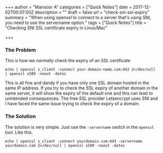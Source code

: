 +++
author = "Mansoor A"
categories = ["Quick Notes"]
date = 2017-12-02T00:07:00Z
description = ""
draft = false
url = "check-sni-ssl-expiry"
summary = "When using openssl to connect to a server that's using SNI, you need to use the servername option "
tags = ["Quick Notes"]
title = "Checking SNI SSL certificate expiry in Linux/Mac"

+++


### The Problem
This is how we *normally* check the expiry of an SSL certificate
```
echo | openssl s_client -connect your-domain-name.com:443 2>/dev/null | openssl x509 -noout -dates
```
This is all fine and dandy if you have only one SSL domain hosted in the same IP address. If you try to check the SSL expiry of another domain in the same server, it will show the expiry of the default one and this can lead to unintended consequences. The free SSL provider Letsencrypt uses SNI and I have faced the same issue trying to check the expiry of a domain.

### The Solution
The solution is very simple. Just use the `-servername` switch in the `openssl` tool. Like this.
```
echo | openssl s_client -connect yourdomain.com:443 -servername yourdomain.com 2>/dev/null | openssl x509 -noout -dates
```

